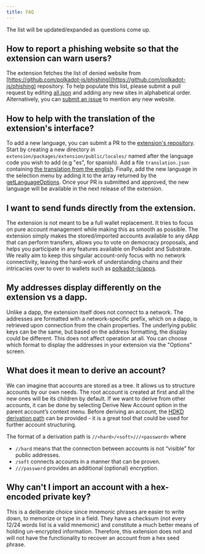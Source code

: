 ```yaml
---
title: FAQ
---
```


The list will be updated/expanded as questions come up.


## How to report a phishing website so that the extension can warn users?
The extension fetches the list of denied website from [https://github.com/polkadot-js/phishing](https://github.com/polkadot-js/phishing)
repository. To help populate this list, please submit a pull request by editing [all.json](https://github.com/polkadot-js/phishing/edit/master/all.json)
and adding any new sites in alphabetical order. Alternatively, you can [submit an issue](https://github.com/polkadot-js/phishing/issues/new)
to mention any new website. 


## How to help with the translation of the extension's interface?
To add a new language, you can submit a PR to the [extension's repository](https://github.com/polkadot-js/extension).
Start by creating a new directory in `extension/packages/extension/public/locales/` named after the language code you
wish to add (e.g "es", for spanish).
Add a file `translation.json` containing
[the translation from the english](https://github.com/polkadot-js/extension/blob/master/packages/extension/public/locales/en/translation.json).
Finally, add the new language in the selection menu by adding it to the array returned by the
[getLanguageOptions](https://github.com/polkadot-js/extension/blob/master/packages/extension-ui/src/util/getLanguageOptions.ts#L12-L27).
Once your PR is submitted and approved, the new language will be available in the next release of the extension.

## I want to send funds directly from the extension.
The extension is not meant to be a full wallet replacement. It tries to focus on pure account management
while making this as smooth as possible. The extension simply makes the stored/imported accounts available
to any dApp that can perform transfers, allows you to vote on democracy proposals, and helps you participate
in any features available on Polkadot and Substrate. We really aim to keep this singular account-only focus
with no network connectivity, leaving the hard-work of understanding chains and their intricacies over to over
to wallets such as [polkadot-js/apps](https://polkadot.js.org/apps/).

## My addresses display differently on the extension vs a dapp.
Unlike a dapp, the extension itself does not connect to a network. The addresses are formatted with a
network-specific prefix, which on a dapp, is retrieved upon connection from the chain properties. The
underlying public keys can be the same, but based on the address formatting, the display could be different.
This does not affect operation at all. You can choose which format to display the addresses in your extension
via the "Options" screen.

## What does it mean to derive an account?
We can imagine that accounts are stored as a tree. It allows us to structure accounts by our own needs.
The root account is created at first and all the new ones will be its children by default. If we want to
derive from other accounts, it can be done by selecting Derive New Account option in the parent account’s
context menu. Before deriving an account, the
[HDKD derivation path](https://github.com/paritytech/parity-signer/wiki/HDKD-on-Parity-Signer#the-form-of-path)
can be provided - it is a great tool that could be used for further account structuring.

The format of a derivation path is `//<hard>/<soft>///<password>` where
* `//hard` means that the connection between accounts is not “visible” for public addresses.
* `/soft` connects accounts in a manner that can be proven.
* `///password` provides an additional (optional) encryption.

## Why can't I import an account with a hex-encoded private key?
This is a deliberate choice since mnemonic phrases are easier to write down, to memorize or type in a field.
They have a checksum (not every 12/24 words list is a valid mnemonic) and constitute a much better means of
holding un-encrypted information. Therefore, this extension does not and will not have the functionality to
recover an account from a hex seed phrase.
